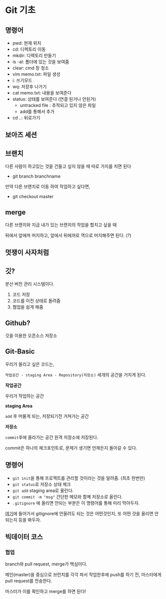 # Git 기초

## 명령어

- pwd: 현재 위치
- cd: 디렉토리 이동
- mkdir: 디렉토리 만들기
- is -al: 폴더에 있는 것을 보여줌
- clear: cmd 창 청소
- vim memo.txt: 파일 생성
- i: 쓰기모드
- wq: 저장후 나가기
- cat memo.txt: 내용을 보여준다
- status: 상태를 보여준다 (연결 된거나 안된거)
	- untracked file : 추적되고 있지 않은 파일
	- add를 통해서 추가
- cd ..: 뒤로가기



## 보아즈 세션

## 브랜치

다른 사람이 하고있는 것을 건들고 싶지 않을 때 따로 가지를 치면 된다

- git branch branchname

만약 다른 브랜치로 이동 하여 작업하고 싶다면,

- git checkout master

## merge

다른 브랜치와 지금 내가 있는 브랜치의 작업을 합치고 싶을 때

뒤에서 앞에꺼 머지하고, 앞에서 뒤에꺼로 역으로 머지해주면 된다. (?)



## 멋쟁이 사자처럼

## 깃?

분산 버전 관리 시스템이다.

1. 코드 저장
2. 코드를 이전 상태로 돌려줌
3. 협업을 쉽게 해줌

## Github?

깃을 이용한 오픈소스 저장소

## Git-Basic

우리가 올리고 싶은 코드는,

`작업공간 - staging Area - Repository(저장소)` 세개의 공간을 거치게 된다.

__작업공간__

우리가 작업하는 공간

__staging Area__

`add` 후 머물게 되는, 저장되기전 거쳐가는 공간

__저장소__

`commit`후에 올라가는 공간 원격 저장소에 저장된다.

commit은 하나의 체크포인트로, 문제가 생기면 언제든지 돌아갈 수 있다.

## 명령어

- `git init`을 통해 프로젝트를 관리할 것이라는 것을 알려줌. (최초 한번만)
- `git status`로 저장소 상태 체크
- `git add` staging area로 올린다.
- `git commit -m "msg"` 간단한 메모와 함꼐 저장소로 올린다.
- `.gitignore` 에 올리면 안되는 부분은 이 명령어를 통해 미리 막아두자.

[여기](gitignore.io)에 들어가서 gitignore에 안올려도 되는 것은 어떤것인지, 또 어떤 것을 올리면 안되는지 등을 봐두자.



## 빅데이터 코스

### 협업

branch와 pull request, merge가 핵심이다.

메인(master)을 중심으로 브런치를 각각 파서 작업한후에 push를 하기 전, 마스터에게 pull request를 전송한다.

마스터가  이를 확인하고  merge를 하면 된다!



